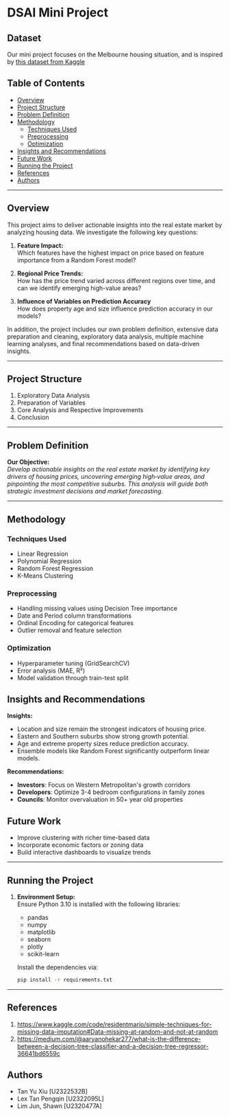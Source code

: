 # DSAI Mini Project

## Dataset
Our mini project focuses on the Melbourne housing situation, and is inspired by [this dataset from Kaggle](https://www.kaggle.com/datasets/dansbecker/melbourne-housing-snapshot/data)


## Table of Contents 

- [Overview](#overview)
- [Project Structure](#project-structure)
- [Problem Definition](#problem-definition)
- [Methodology](#methodology)
  - [Techniques Used](#techniques-used)
  - [Preprocessing](#preprocessing)
  - [Optimization](#optimization)
- [Insights and Recommendations](#insights-and-recommendations)
- [Future Work](#future-work)
- [Running the Project](#running-the-project)
- [References](#references)
- [Authors](#authors)
---

## Overview

This project aims to deliver actionable insights into the real estate market by analyzing housing data. We investigate the following key questions:

1. **Feature Impact:**  
   Which features have the highest impact on price based on feature importance from a Random Forest model?
   
2. **Regional Price Trends:**  
   How has the price trend varied across different regions over time, and can we identify emerging high-value areas?

3. **Influence of Variables on Prediction Accuracy**  
   How does property age and size influence prediction accuracy in our models?

In addition, the project includes our own problem definition, extensive data preparation and cleaning, exploratory data analysis, multiple machine learning analyses, and final recommendations based on data-driven insights.


---
## Project Structure
1. Exploratory Data Analysis
2. Preparation of Variables
3. Core Analysis and Respective Improvements
4. Conclusion

---

## Problem Definition

**Our Objective:**  
*Develop actionable insights on the real estate market by identifying key drivers of housing prices, uncovering emerging high‑value areas, and pinpointing the most competitive suburbs. This analysis will guide both strategic investment decisions and market forecasting.*

---

## Methodology

### Techniques Used
- Linear Regression
- Polynomial Regression
- Random Forest Regression
- K-Means Clustering

### Preprocessing
- Handling missing values using Decision Tree importance
- Date and Period column transformations
- Ordinal Encoding for categorical features
- Outlier removal and feature selection

### Optimization
- Hyperparameter tuning (GridSearchCV)
- Error analysis (MAE, R²)
- Model validation through train-test split

## Insights and Recommendations
**Insights:**
- Location and size remain the strongest indicators of housing price.
- Eastern and Southern suburbs show strong growth potential.
- Age and extreme property sizes reduce prediction accuracy.
- Ensemble models like Random Forest significantly outperform linear models.

**Recommendations:**
- **Investors**: Focus on Western Metropolitan's growth corridors
- **Developers**: Optimize 3-4 bedroom configurations in family zones
- **Councils**: Monitor overvaluation in 50+ year old properties

## Future Work
- Improve clustering with richer time-based data
- Incorporate economic factors or zoning data
- Build interactive dashboards to visualize trends

---

## Running the Project

1. **Environment Setup:**  
   Ensure Python 3.10 is installed with the following libraries:
   - pandas
   - numpy
   - matplotlib
   - seaborn
   - plotly
   - scikit-learn

   Install the dependencies via:

   ```bash
   pip install -r requirements.txt

---

## References

1. https://www.kaggle.com/code/residentmario/simple-techniques-for-missing-data-imputation#Data-missing-at-random-and-not-at-random
2. https://medium.com/@aaryanohekar277/what-is-the-difference-between-a-decision-tree-classifier-and-a-decision-tree-regressor-36641bd6559c

## Authors

- Tan Yu Xiu [U2322532B]
- Lex Tan Pengqin [U2322095L]
- Lim Jun, Shawn [U2320477A]